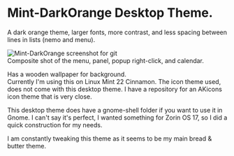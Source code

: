 # Mint-DarkOrange Desktop Theme.
A dark orange theme, larger fonts, more contrast, and less spacing between lines in lists (nemo and menu).

![Mint-DarkOrange screenshot for git](https://github.com/user-attachments/assets/936a0ab3-9852-412e-ac54-c1f40a712870)
<br>
Composite shot of the menu, panel, popup right-click, and calendar.<br>

Has a wooden wallpaper for background.  
Currently I'm using this on Linux Mint 22 Cinnamon. 
The icon theme used, does not come with this desktop theme. I have a repository for an AKicons icon theme that is very close.

This desktop theme does have a gnome-shell folder if you want to use it in Gnome.  I can't say it's perfect, I wanted something for Zorin OS 17, so I did a quick construction for my needs.

I am constantly tweaking this theme as it seems to be my main bread & butter theme.
